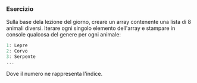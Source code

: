### Esercizio

Sulla base dela lezione del giorno, creare un array contenente una lista di 8 animali diversi. Iterare ogni singolo elemento dell'array e stampare in console qualcosa del genere per ogni animale:

```javascript
1: Lepre
2: Corvo
3: Serpente
...
```

Dove il numero ne rappresenta l'indice.
